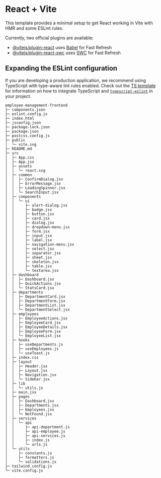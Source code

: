 # React + Vite

This template provides a minimal setup to get React working in Vite with HMR and some ESLint rules.

Currently, two official plugins are available:

- [@vitejs/plugin-react](https://github.com/vitejs/vite-plugin-react/blob/main/packages/plugin-react) uses [Babel](https://babeljs.io/) for Fast Refresh
- [@vitejs/plugin-react-swc](https://github.com/vitejs/vite-plugin-react/blob/main/packages/plugin-react-swc) uses [SWC](https://swc.rs/) for Fast Refresh

## Expanding the ESLint configuration

If you are developing a production application, we recommend using TypeScript with type-aware lint rules enabled. Check out the [TS template](https://github.com/vitejs/vite/tree/main/packages/create-vite/template-react-ts) for information on how to integrate TypeScript and [`typescript-eslint`](https://typescript-eslint.io) in your project.

```
employee-management-frontend
├─ components.json
├─ eslint.config.js
├─ index.html
├─ jsconfig.json
├─ package-lock.json
├─ package.json
├─ postcss.config.js
├─ public
│  └─ vite.svg
├─ README.md
├─ src
│  ├─ App.css
│  ├─ App.jsx
│  ├─ assets
│  │  └─ react.svg
│  ├─ common
│  │  ├─ ConfirmDialog.jsx
│  │  ├─ ErrorMessage.jsx
│  │  ├─ LoadingSpinner.jsx
│  │  └─ SearchInput.jsx
│  ├─ components
│  │  └─ ui
│  │     ├─ alert-dialog.jsx
│  │     ├─ badge.jsx
│  │     ├─ button.jsx
│  │     ├─ card.jsx
│  │     ├─ dialog.jsx
│  │     ├─ dropdown-menu.jsx
│  │     ├─ form.jsx
│  │     ├─ input.jsx
│  │     ├─ label.jsx
│  │     ├─ navigation-menu.jsx
│  │     ├─ select.jsx
│  │     ├─ separator.jsx
│  │     ├─ sheet.jsx
│  │     ├─ skeleton.jsx
│  │     ├─ table.jsx
│  │     └─ textarea.jsx
│  ├─ dashboard
│  │  ├─ Dashboard.jsx
│  │  ├─ QuickActions.jsx
│  │  └─ StatsCard.jsx
│  ├─ departments
│  │  ├─ DepartmentCard.jsx
│  │  ├─ DepartmentForm.jsx
│  │  ├─ DepartmentList.jsx
│  │  └─ DepartmentSelect.jsx
│  ├─ employees
│  │  ├─ EmployeeActions.jsx
│  │  ├─ EmployeeCard.jsx
│  │  ├─ EmployeeDetails.jsx
│  │  ├─ EmployeeForm.jsx
│  │  └─ EmployeeList.jsx
│  ├─ hooks
│  │  ├─ useDepartments.js
│  │  ├─ useEmployees.js
│  │  └─ useToast.js
│  ├─ index.css
│  ├─ layout
│  │  ├─ Header.jsx
│  │  ├─ Layout.jsx
│  │  ├─ Navigation.jsx
│  │  └─ Sidebar.jsx
│  ├─ lib
│  │  └─ utils.js
│  ├─ main.jsx
│  ├─ pages
│  │  ├─ Dashboard.jsx
│  │  ├─ Departments.jsx
│  │  ├─ Employees.jsx
│  │  └─ NotFound.jsx
│  ├─ services
│  │  └─ api
│  │     ├─ api-department.js
│  │     ├─ api-employee.js
│  │     ├─ api-services.js
│  │     ├─ index.js
│  │     └─ urls.js
│  └─ utils
│     ├─ constants.js
│     ├─ formatters.js
│     └─ validations.js
├─ tailwind.config.js
└─ vite.config.js

```